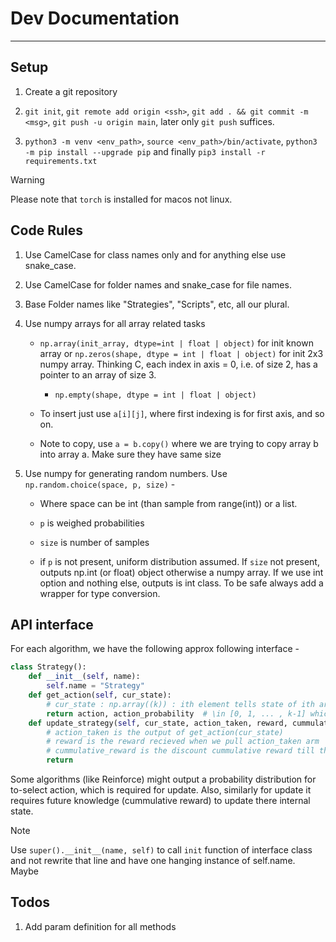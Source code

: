 # Dev Documentation

---

## Setup

1. Create a git repository

2. `git init`, `git remote add origin <ssh>`, `git add . && git commit -m <msg>`, `git push -u origin main`, later only `git push` suffices.

3. `python3 -m venv <env_path>`, `source <env_path>/bin/activate`, `python3 -m pip install --upgrade pip` and finally `pip3 install -r requirements.txt`

> [!WARNING]
> Please note that `torch` is installed for macos not linux.

## Code Rules

1. Use CamelCase for class names only and for anything else use snake_case.

2. Use CamelCase for folder names and snake_case for file names.

3. Base Folder names like "Strategies", "Scripts", etc, all our plural.

4. Use numpy arrays for all array related tasks

    - `np.array(init_array, dtype=int | float | object)` for init known array or `np.zeros(shape, dtype = int | float | object)` for init 2x3 numpy array. Thinking C, each index in axis = 0, i.e. of size 2, has a pointer to an array of size 3.

        - `np.empty(shape, dtype = int | float | object)`

    - To insert just use `a[i][j]`, where first indexing is for first axis, and so on.

    - Note to copy, use `a = b.copy()` where we are trying to copy array b into array a. Make sure they have same size

5. Use numpy for generating random numbers. Use `np.random.choice(space, p, size)` -

    - Where space can be int (than sample from range(int)) or a list. 

    - `p` is weighed probabilities

    - `size` is number of samples

    - if `p` is not present, uniform distribution assumed. If `size` not present, outputs np.int (or float) object otherwise a numpy array. If we use int option and nothing else, outputs is int class. To be safe always add a wrapper for type conversion.

## API interface

For each algorithm, we have the following approx following interface -

```python
class Strategy():
    def __init__(self, name):
        self.name = "Strategy"
    def get_action(self, cur_state):
        # cur_state : np.array((k)) : ith element tells state of ith arm
        return action, action_probability  # \in [0, 1, ... , k-1] which arm to select
    def update_strategy(self, cur_state, action_taken, reward, cummulative_reward=None):
        # action_taken is the output of get_action(cur_state)
        # reward is the reward recieved when we pull action_taken arm
        # cummulative_reward is the discount cummulative reward till the end of episode
        return
```

Some algorithms (like Reinforce) might output a probability distribution for to-select action, which is required for update. Also, similarly for update it requires future knowledge (cummulative reward) to update there internal state.

> [!Note]
> Use `super().__init__(name, self)` to call `init` function of interface class and not rewrite that line and have one hanging instance of self.name. Maybe

## Todos

1. Add param definition for all methods